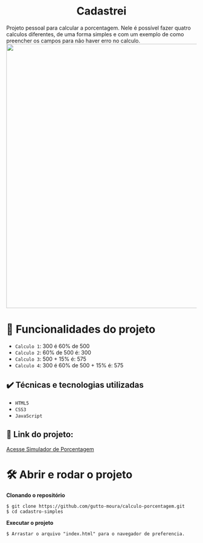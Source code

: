 <h1 align="center"> Cadastrei </h1>
Projeto pessoal para calcular a porcentagem. Nele é possível fazer quatro calculos diferentes, de uma forma simples e com um exemplo de como preencher os campos para não haver erro no calculo.

<img src="https://user-images.githubusercontent.com/86565123/193580368-c0336f7f-6d86-465d-8a63-9a8b088ac2d2.png" width="700px" align= "center"/>

# :hammer: Funcionalidades do projeto

- `Calculo 1`: 300 é 60% de 500
- `Calculo 2`: 60% de 500 é: 300
- `Calculo 3`:  500 + 15% é: 575
- `Calculo 4`: 300 é 60% de 500 + 15% é: 575

## ✔️ Técnicas e tecnologias utilizadas
- ``HTML5``
- ``CSS3``
- ``JavaScript``

## 🔗 Link do projeto:
[Acesse Simulador de Porcentagem](https://gutto-moura.github.io/calculo-porcentagem/)

# 🛠️ Abrir e rodar o projeto
**Clonando o repositório**
```
$ git clone https://github.com/gutto-moura/calculo-porcentagem.git
$ cd cadastro-simples
```
**Executar o projeto**
```
$ Arrastar o arquivo "index.html" para o navegador de preferencia.
```